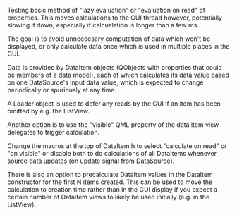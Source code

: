 

Testing basic method of "lazy evaluation" or "evaluation on read" of properties.  This moves calculations to the GUI thread however, potentially slowing it down, especially if calcualation is longer than a few ms.  

The goal is to avoid unneccesary computation of data which won't be displayed, or only calculate data once which is used in multiple places in the GUI. 

Data is provided by DataItem objects (QObjects with properties that could be members of a data model), each of which calculates its data value based on one DataSource's input data value, which is expected to change periodically or spuriously at any time. 

A Loader object is used to defer any reads by the GUI if an item has been omitted by e.g. the ListView.

Another option is to use the "visible" QML property of the data item view delegates to trigger calculation.  

Change the macros at the top of DataItem.h to select "calculate on read" or "on visible" or disable both to do calculations of all DataItems whenever source data updates (on update signal from DataSource). 

There is also an option to precalculate DataItem values in the DataItem constructor for the first N items created.  This can be used to move the calculation to creation time rather than in the GUI display if you
expect a certain number of DataItem views to likely be used initially (e.g. in the ListView).  
